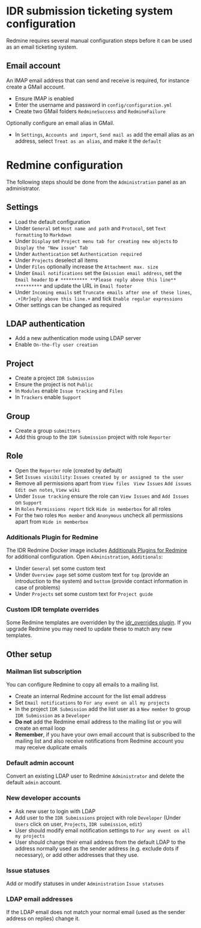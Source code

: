 # IDR submission ticketing system configuration

Redmine requires several manual configuration steps before it can be used as an email ticketing system.

## Email account
An IMAP email address that can send and receive is required, for instance create a GMail account.
- Ensure IMAP is enabled
- Enter the username and password in `config/configuration.yml`
- Create two GMail folders `RedmineSuccess` and `RedmineFailure`

Optionally configure an email alias in GMail.
- In `Settings`, `Accounts and import`, `Send mail as` add the email alias as an address, select `Treat as an alias`, and make it the `default`


# Redmine configuration

The following steps should be done from the `Administration` panel as an administrator.

## Settings
- Load the default configuration
- Under `General` set `Host name and path` and `Protocol`, set `Text formatting` to `Markdown`
- Under `Display` set `Project menu tab for creating new objects` to `Display the "New issue" Tab`
- Under `Authentication` set `Authentication required`
- Under `Projects` deselect all items
- Under `Files` optionally increase the `Attachment max. size`
- Under `Email notifications` set the `Emission email address`, set the `Email header` to `# ********** **Please reply above this line** **********` and update the URL in `Email footer`
- Under `Incoming emails` set `Truncate emails after one of these lines`, `.+[Rr]eply above this line.+` and tick `Enable regular expressions`
- Other settings can be changed as required

## LDAP authentication
- Add a new authentication mode using LDAP server
- Enable `On-the-fly user creation`

## Project
- Create a project `IDR Submission`
- Ensure the project is not `Public`
- In `Modules` enable `Issue tracking` and `Files`
- In `Trackers` enable `Support`

## Group
- Create a group `submitters`
- Add this group to the `IDR Submission` project with role `Reporter`

## Role
- Open the `Reporter` role (created by default)
- Set `Issues visibility`: `Issues created by or assigned to the user`
- Remove all permissions apart from `View files ` `View Issues` `Add issues` `Edit own notes`, `View wiki`
- Under `Issue tracking` ensure the role can `View Issues` and `Add Issues` on `Support`
- In `Roles` `Permissions report` tick `Hide in memberbox` for all roles
- For the two roles `Mon member` and `Anonymous` uncheck all permissions apart from `Hide in memberbox`

### Additionals Plugin for Redmine
The IDR Redmine Docker image includes [Additionals Plugins for Redmine](https://additionals.readthedocs.io) for additional configuration.
Open `Administration`, `Additionals`:
- Under `General` set some custom text
- Under `Overview page` set some custom text for `top` (provide an introduction to the system) and `bottom` (provide contact information in case of problems)
- Under `Projects` set some custom text for `Project guide`

### Custom IDR template overrides
Some Redmine templates are overridden by the [idr_overrides plugin](docker/idr_overrides).
If you upgrade Redmine you may need to update these to match any new templates.

## Other setup

### Mailman list subscription
You can configure Redmine to copy all emails to a mailing list.
- Create an internal Redmine account for the list email address
- Set `Email notifications` to `For any event on all my projects`
- In the project `IDR Submission` add the list user as a `New member` to group `IDR Submission` as a `Developer`
- **Do not** add the Redmine email address to the mailing list or you will create an email loop
- **Remember**, if you have your own email account that is subscribed to the mailing list and also receive notifications from Redmine account you may receive duplicate emails

### Default admin account
Convert an existing LDAP user to Redmine `Administrator` and delete the default `admin` account.

### New developer accounts
- Ask new user to login with LDAP
- Add user to the `IDR Submissions` project with role `Developer` (Under `Users` click on user, `Projects`, `IDR submission`, `edit`)
- User should modify email notification settings to `For any event on all my projects`
- User should change their email address from the default LDAP to the address normally used as the sender address (e.g. exclude dots if necessary), or add other addresses that they use.

### Issue statuses
Add or modify statuses in under `Administration` `Issue statuses`

### LDAP email addresses
If the LDAP email does not match your normal email (used as the sender address on replies) change it.
